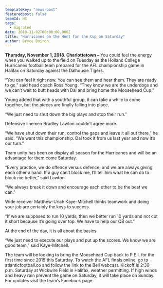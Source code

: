 ```yaml
---
templateKey: "news-post"
featuredpost: false
teamId: HC
tags:
  - migrated
date: 2018-11-02T00:00:00.000Z
title: "Hurricanes on the Hunt for the Cup on Saturday"
author: Bryce Doiron
---
```


**Thursday, November 1, 2018. Charlottetown –** You could feel the energy when you walked up to the field on Tuesday as the Holland College Hurricanes football team prepared for the AFL championship game in Halifax on Saturday against the Dalhousie Tigers.

“You can feel it right now. You can see them and hear them. They are ready to go,” said head coach Ross Young. “They know we are the underdogs and we can’t wait to butt heads with Dal and bring home the Moosehead Cup.”

Young added that with a youthful group, it can take a while to come together, but the pieces are finally falling into place.

“We just need to shut down the big plays and stop their run.”

Defensive linemen Bradley Lawton couldn’t agree more.

“We have shut down their run, control the gaps and leave it all out there,” he said. “We want this championship. Dal took it from us last year and now it’s our turn.”

Team unity has been on display all season for the Hurricanes and will be an advantage for them come Saturday.

“Every practice, we do offence versus defence, and we are always giving each other a hand. If a guy can’t block me, I’ll tell him what he can do to block me better,” said Lawton.

“We always break it down and encourage each other to be the best we can.”

Wide receiver Matthew-Uriah Kaye-Mitchell thinks teamwork and doing your job are certainly the keys to success.

“If we are supposed to run 10 yards, then we better run 10 yards and not cut it short because it’s going over top. We have to help our QB out.”

At the end of the day, it is all about the basics.

“We just need to execute our plays and put up the scores. We know we are good team,” said Kaye-Mitchell.

The team will be looking to bring the Moosehead Cup back to P.E.I. for the first time since 2015 this Saturday. To watch the AFL finals online, go to atlanticfootball.co and follow the link to the Bell webcast. Kickoff is 2:30 p.m. Saturday at Wickwire Field in Halifax, weather permitting. If high winds and heavy rain prevent the game on Saturday, it will take place on Sunday. For updates visit the team’s Facebook page.
